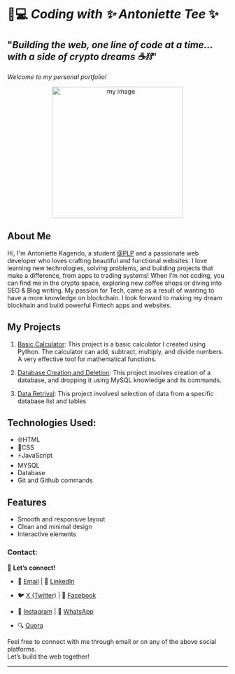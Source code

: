
# 👩💻 *Coding with ✨ Antoniette Tee* ✨
  
"*Building the web, one line of code at a time… with a side of crypto dreams ☕⛓️*"  
---


*Welcome to my personal portfolio!*
<p align="center">
 <img src="https://imgur.com/RKRrsYv.jpg" width="300" alt="my image">
</p>


## About Me

Hi, I'm Antoniette Kagendo, a student [@PLP](https://academy.powerlearnprojectafrica.org/profile) and a passionate web developer who loves crafting beautiful and functional websites. I love learning new technologies, solving problems, and building projects that make a difference, from apps to trading systems! When I’m not coding, you can find me in the crypto space, exploring new coffee shops or diving into SEO & Blog writing. My passion for Tech, came as a result of wanting to have a more knowledge on blockchain. I look forward to making my dream blockhain and build powerful Fintech apps and websites.

## My Projects
1. [Basic Calculator](https://github.com/Gratitude311/basic-calculator.git): This project is a basic calculator I created using Python. The calculator can add, subtract, multiply, and divide numbers. A very effective tool for mathematical functions.

2. [Database Creation,and Deletion](https://github.com/PLP-Database-Design/wk-1-Gratitude311.git): This project involves creation of a database, and dropping it using MySQL knowledge and its commands.

3. [Data Retrival](https://github.com/PLP-Database-Design/wk-2a-Fxroyalempres.git):  This project involvesI selection of data from a specific database list and tables

## Technologies Used:
- 🌐HTML
- 🎨CSS
- ⚡JavaScript
-  MYSQL
-  Database
-  Git and Github commands

## Features
- Smooth and responsive layout
- Clean and minimal design
- Interactive elements

### Contact:
🔗 **Let’s connect!**  
- 📧 [Email](mailto:antoniettekagendo@gmail.com)                | 👔 [LinkedIn](https://www.linkedin.com/in/antoniette-kagendo)

- 🐦 [X (Twitter)](https://x.com/AntonietteKage2)               | 📘 [Facebook](https://www.facebook.com/share/1LCod87zyU/)
                                                                                                                                          
- 📸 [Instagram](https://www.instagram.com/antoniette_tee)      | 💬 [WhatsApp](https://wa.me/message/RCMUTCNFYPUEI1)

- 🔍 [Quora](https://www.quora.com/profile/Antoniette-Kagendo)


Feel free to connect with me through email or on any of the above social platforms.  
Let’s build the web together!

---
